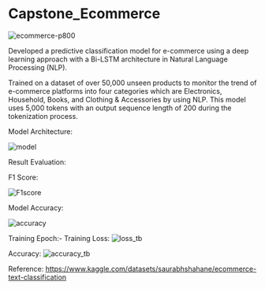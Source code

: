 # Capstone_Ecommerce
![ecommerce-p800](https://github.com/user-attachments/assets/d8eb2258-6f5c-4d9e-a8af-ee40fbadc54e)

Developed a predictive classification model for e-commerce using a deep learning approach with a Bi-LSTM architecture in Natural Language Processing (NLP).

Trained on a dataset of over 50,000 unseen products to monitor the trend of e-commerce platforms into four categories which are Electronics, Household, 
Books, and Clothing & Accessories by using NLP. This model uses 5,000 tokens with an output sequence length of 200 during the tokenization process.

Model Architecture: 

![model](https://github.com/user-attachments/assets/ea9fb240-ef7d-44df-8d1e-b8e37664fa49)


Result Evaluation: 

F1 Score:

![F1score](https://github.com/user-attachments/assets/63a3646a-c267-47d5-bdac-6b39748275b9)

Model Accuracy: 

![accuracy](https://github.com/user-attachments/assets/63c96394-46ac-49f7-8cf6-1f023349af8b)

Training Epoch:- 
Training Loss:
![loss_tb](https://github.com/user-attachments/assets/a5268280-22cc-4a80-a1ca-d1afb23e87dd)

Accuracy: 
![accuracy_tb](https://github.com/user-attachments/assets/83aa2dfc-c8ec-4e8b-82a4-07233972085c)

Reference:
https://www.kaggle.com/datasets/saurabhshahane/ecommerce-text-classification



